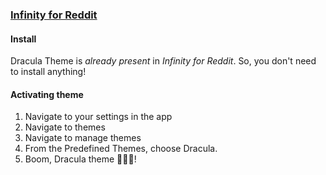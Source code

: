 ### [Infinity for Reddit](https://play.google.com/store/apps/details?id=ml.docilealligator.infinityforreddit)

#### Install

Dracula Theme is _already present_ in _Infinity for Reddit_. So, you don't need to install anything!

#### Activating theme

1. Navigate to your settings in the app
2. Navigate to themes
3. Navigate to manage themes
4. From the Predefined Themes, choose Dracula.
5. Boom, Dracula theme 🧛🏻‍♂️!
